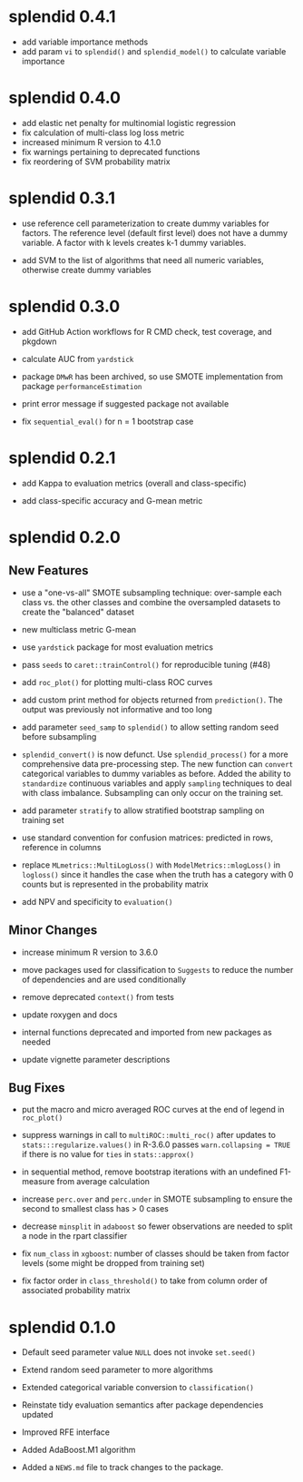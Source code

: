 # splendid 0.4.1

* add variable importance methods
* add param `vi` to `splendid()` and `splendid_model()` to calculate variable importance

# splendid 0.4.0

* add elastic net penalty for multinomial logistic regression
* fix calculation of multi-class log loss metric
* increased minimum R version to 4.1.0
* fix warnings pertaining to deprecated functions
* fix reordering of SVM probability matrix

# splendid 0.3.1

* use reference cell parameterization to create dummy variables for factors. The reference level (default first level) does not have a dummy variable. A factor with k levels creates k-1 dummy variables.

* add SVM to the list of algorithms that need all numeric variables, otherwise create dummy variables

# splendid 0.3.0

* add GitHub Action workflows for R CMD check, test coverage, and pkgdown

* calculate AUC from `yardstick`

* package `DMwR` has been archived, so use SMOTE implementation from package `performanceEstimation`

* print error message if suggested package not available

* fix `sequential_eval()` for n = 1 bootstrap case

# splendid 0.2.1

* add Kappa to evaluation metrics (overall and class-specific)

* add class-specific accuracy and G-mean metric

# splendid 0.2.0

## New Features

* use a "one-vs-all" SMOTE subsampling technique: over-sample each class vs. the other classes and combine the oversampled datasets to create the "balanced" dataset

* new multiclass metric G-mean

* use `yardstick` package for most evaluation metrics

* pass `seeds` to `caret::trainControl()` for reproducible tuning (#48)

* add `roc_plot()` for plotting multi-class ROC curves

* add custom print method for objects returned from `prediction()`. The output was previously not informative and too long

* add parameter `seed_samp` to `splendid()` to allow setting random seed before subsampling

* `splendid_convert()` is now defunct. Use `splendid_process()` for a more comprehensive data pre-processing step. The new function can `convert` categorical variables to dummy variables as before. Added the ability to `standardize` continuous variables and apply `sampling` techniques to deal with class imbalance. Subsampling can only occur on the training set.

* add parameter `stratify` to allow stratified bootstrap sampling on training set

* use standard convention for confusion matrices: predicted in rows, reference in columns

* replace `MLmetrics::MultiLogLoss()` with `ModelMetrics::mlogLoss()` in `logloss()` since it handles the case when the truth has a category with 0 counts but is represented in the probability matrix

* add NPV and specificity to `evaluation()`

## Minor Changes

* increase minimum R version to 3.6.0

* move packages used for classification to `Suggests` to reduce the number of dependencies and are used conditionally

* remove deprecated `context()` from tests

* update roxygen and docs

* internal functions deprecated and imported from new packages as needed

* update vignette parameter descriptions

## Bug Fixes

* put the macro and micro averaged ROC curves at the end of legend in `roc_plot()`

* suppress warnings in call to `multiROC::multi_roc()` after updates to `stats:::regularize.values()` in R-3.6.0 passes `warn.collapsing = TRUE` if there is no value for `ties` in `stats::approx()`

* in sequential method, remove bootstrap iterations with an undefined F1-measure from average calculation

* increase `perc.over` and `perc.under` in SMOTE subsampling to ensure the second to smallest class has > 0 cases

* decrease `minsplit` in `adaboost` so fewer observations are needed to split a node in the rpart classifier

* fix `num_class` in `xgboost`: number of classes should be taken from factor levels (some might be dropped from training set)

* fix factor order in `class_threshold()` to take from column order of associated probability matrix

# splendid 0.1.0

* Default seed parameter value `NULL` does not invoke `set.seed()`

* Extend random seed parameter to more algorithms

* Extended categorical variable conversion to `classification()`

* Reinstate tidy evaluation semantics after package dependencies updated

* Improved RFE interface

* Added AdaBoost.M1 algorithm

* Added a `NEWS.md` file to track changes to the package.
